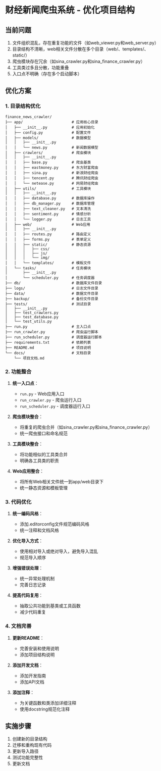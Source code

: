 # 财经新闻爬虫系统 - 优化项目结构

## 当前问题

1. 文件组织混乱，存在重复功能的文件（如web_viewer.py和web_server.py）
2. 目录结构不清晰，web相关文件分散在多个目录（web/、templates/、static/）
3. 爬虫模块存在冗余（如sina_crawler.py和sina_finance_crawler.py）
4. 工具类过多且分散，功能重叠
5. 入口点不明确（存在多个启动脚本）

## 优化方案

### 1. 目录结构优化

```
finance_news_crawler/
├── app/                      # 应用核心目录
│   ├── __init__.py           # 应用初始化
│   ├── config.py             # 配置文件
│   ├── models/               # 数据模型
│   │   ├── __init__.py
│   │   └── news.py           # 新闻数据模型
│   ├── crawlers/             # 爬虫模块
│   │   ├── __init__.py
│   │   ├── base.py           # 爬虫基类
│   │   ├── eastmoney.py      # 东方财富爬虫
│   │   ├── sina.py           # 新浪财经爬虫
│   │   ├── tencent.py        # 腾讯财经爬虫
│   │   └── netease.py        # 网易财经爬虫
│   ├── utils/                # 工具模块
│   │   ├── __init__.py
│   │   ├── database.py       # 数据库操作
│   │   ├── db_manager.py     # 数据库管理
│   │   ├── text_cleaner.py   # 文本清洗
│   │   ├── sentiment.py      # 情感分析
│   │   └── logger.py         # 日志工具
│   ├── web/                  # Web应用
│   │   ├── __init__.py
│   │   ├── routes.py         # 路由定义
│   │   ├── forms.py          # 表单定义
│   │   ├── static/           # 静态资源
│   │   │   ├── css/
│   │   │   ├── js/
│   │   │   └── img/
│   │   └── templates/        # 模板文件
│   └── tasks/                # 任务模块
│       ├── __init__.py
│       └── scheduler.py      # 任务调度器
├── db/                       # 数据库文件目录
├── logs/                     # 日志文件目录
├── data/                     # 数据文件目录
├── backup/                   # 备份文件目录
├── tests/                    # 测试目录
│   ├── __init__.py
│   ├── test_crawlers.py
│   ├── test_database.py
│   └── test_utils.py
├── run.py                    # 主入口点
├── run_crawler.py            # 爬虫运行脚本
├── run_scheduler.py          # 调度器运行脚本
├── requirements.txt          # 依赖列表
├── README.md                 # 项目说明
└── docs/                     # 文档目录
    └── 项目文档.md
```

### 2. 功能整合

1. **统一入口点**：
   - `run.py` - Web应用入口
   - `run_crawler.py` - 爬虫运行入口
   - `run_scheduler.py` - 调度器运行入口

2. **爬虫模块整合**：
   - 将重复的爬虫合并（如sina_crawler.py和sina_finance_crawler.py）
   - 统一爬虫接口和命名规范

3. **工具模块整合**：
   - 将功能相似的工具类合并
   - 明确各工具类的职责

4. **Web应用整合**：
   - 将所有Web相关文件统一到app/web目录下
   - 统一静态资源和模板管理

### 3. 代码优化

1. **统一编码风格**：
   - 添加.editorconfig文件规范编码风格
   - 统一注释和文档风格

2. **优化导入方式**：
   - 使用相对导入或绝对导入，避免导入混乱
   - 规范导入顺序

3. **增强错误处理**：
   - 统一异常处理机制
   - 完善日志记录

4. **提高代码复用**：
   - 抽取公共功能到基类或工具函数
   - 减少代码重复

### 4. 文档完善

1. **更新README**：
   - 完善安装和使用说明
   - 添加项目结构说明

2. **添加开发文档**：
   - 添加开发指南
   - 添加API文档

3. **添加注释**：
   - 为关键函数和类添加详细注释
   - 使用docstring规范化注释

## 实施步骤

1. 创建新的目录结构
2. 迁移和重构现有代码
3. 更新导入路径
4. 测试功能完整性
5. 更新文档 